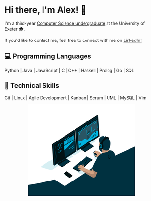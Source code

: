 Hi there, I'm Alex! 👋
==================

I'm a third-year [Computer Science undergraduate](https://www.exeter.ac.uk/undergraduate/courses/computerscience/comsci/) at the University of Exeter 🎓.

If you'd like to contact me, feel free to connect with me on [LinkedIn!](https://www.linkedin.com/in/alex-babalitis/)

💻 Programming Languages
---------------------
Python | Java | JavaScript | C | C++ | Haskell | Prolog | Go | SQL

🧠 Technical Skills
-------------------
Git | Linux | Agile Development | Kanban | Scrum | UML | MySQL | Vim


<!-- | ![Anurag's GitHub stats](https://github-readme-stats.vercel.app/api?username=b4ba&show_icons=true&theme=radical) | <img src="https://github.com/b4ba/b4ba/blob/a90209b77866b0f65c1e3d28414375e109344537/code.gif" width="350" height="300"/> |
| ------------- | ------------- | -->

<p align="center">
  <kbd>
    <img src="https://github.com/b4ba/b4ba/blob/a90209b77866b0f65c1e3d28414375e109344537/code.gif" width="350" height="300"/>
  </kbd>
</p>
